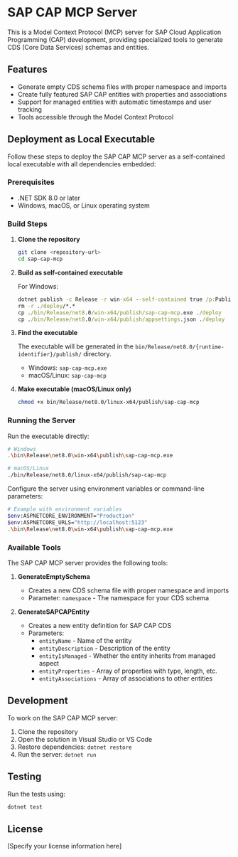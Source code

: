 # SAP CAP MCP Server

This is a Model Context Protocol (MCP) server for SAP Cloud Application Programming (CAP) development, providing specialized tools to generate CDS (Core Data Services) schemas and entities.

## Features

- Generate empty CDS schema files with proper namespace and imports
- Create fully featured SAP CAP entities with properties and associations
- Support for managed entities with automatic timestamps and user tracking
- Tools accessible through the Model Context Protocol

## Deployment as Local Executable

Follow these steps to deploy the SAP CAP MCP server as a self-contained local executable with all dependencies embedded:

### Prerequisites

- .NET SDK 8.0 or later
- Windows, macOS, or Linux operating system

### Build Steps

1. **Clone the repository**

   ```bash
   git clone <repository-url>
   cd sap-cap-mcp
   ```

2. **Build as self-contained executable**

   For Windows:
   ```cmd
   dotnet publish -c Release -r win-x64 --self-contained true /p:PublishSingleFile=true
   rm -r ./deploy/*.*
   cp ./bin/Release/net8.0/win-x64/publish/sap-cap-mcp.exe ./deploy
   cp ./bin/Release/net8.0/win-x64/publish/appsettings.json ./deploy
   ```

3. **Find the executable**

   The executable will be generated in the `bin/Release/net8.0/{runtime-identifier}/publish/` directory.

   - Windows: `sap-cap-mcp.exe`
   - macOS/Linux: `sap-cap-mcp`

4. **Make executable (macOS/Linux only)**

   ```bash
   chmod +x bin/Release/net8.0/linux-x64/publish/sap-cap-mcp
   ```

### Running the Server

Run the executable directly:

```bash
# Windows
.\bin\Release\net8.0\win-x64\publish\sap-cap-mcp.exe

# macOS/Linux
./bin/Release/net8.0/linux-x64/publish/sap-cap-mcp
```

Configure the server using environment variables or command-line parameters:

```bash
# Example with environment variables
$env:ASPNETCORE_ENVIRONMENT="Production"
$env:ASPNETCORE_URLS="http://localhost:5123"
.\bin\Release\net8.0\win-x64\publish\sap-cap-mcp.exe
```

### Available Tools

The SAP CAP MCP server provides the following tools:

1. **GenerateEmptySchema**
   - Creates a new CDS schema file with proper namespace and imports
   - Parameter: `namespace` - The namespace for your CDS schema

2. **GenerateSAPCAPEntity**
   - Creates a new entity definition for SAP CAP CDS
   - Parameters:
     - `entityName` - Name of the entity
     - `entityDescription` - Description of the entity
     - `entityIsManaged` - Whether the entity inherits from managed aspect
     - `entityProperties` - Array of properties with type, length, etc.
     - `entityAssociations` - Array of associations to other entities

## Development

To work on the SAP CAP MCP server:

1. Clone the repository
2. Open the solution in Visual Studio or VS Code
3. Restore dependencies: `dotnet restore`
4. Run the server: `dotnet run`

## Testing

Run the tests using:

```bash
dotnet test
```

## License

[Specify your license information here]